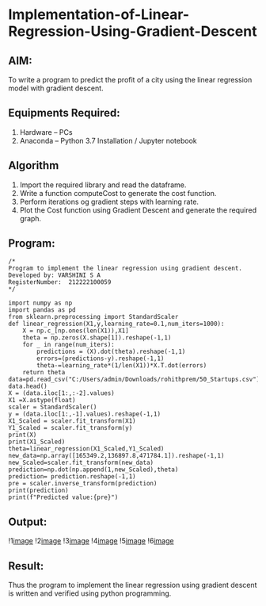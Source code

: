 # Implementation-of-Linear-Regression-Using-Gradient-Descent

## AIM:
To write a program to predict the profit of a city using the linear regression model with gradient descent.

## Equipments Required:
1. Hardware – PCs
2. Anaconda – Python 3.7 Installation / Jupyter notebook

## Algorithm

1. Import the required library and read the dataframe.
2. Write a function computeCost to generate the cost function.
3. Perform iterations og gradient steps with learning rate.
4. Plot the Cost function using Gradient Descent and generate the required graph.


## Program:
```
/*
Program to implement the linear regression using gradient descent.
Developed by: VARSHINI S A
RegisterNumber:  212222100059
*/
```
```
import numpy as np
import pandas as pd
from sklearn.preprocessing import StandardScaler
def linear_regression(X1,y,learning_rate=0.1,num_iters=1000):
    X = np.c_[np.ones(len(X1)),X1]
    theta = np.zeros(X.shape[1]).reshape(-1,1)
    for _ in range(num_iters):
        predictions = (X).dot(theta).reshape(-1,1)
        errors=(predictions-y).reshape(-1,1)
        theta-=learning_rate*(1/len(X1))*X.T.dot(errors)
    return theta
data=pd.read_csv("C:/Users/admin/Downloads/rohithprem/50_Startups.csv")
data.head()
X = (data.iloc[1:,:-2].values)
X1 =X.astype(float)
scaler = StandardScaler()
y = (data.iloc[1:,-1].values).reshape(-1,1)
X1_Scaled = scaler.fit_transform(X1)
Y1_Scaled = scaler.fit_transform(y)
print(X)
print(X1_Scaled)
theta=linear_regression(X1_Scaled,Y1_Scaled)
new_data=np.array([165349.2,136897.8,471784.1]).reshape(-1,1)
new_Scaled=scaler.fit_transform(new_data)
prediction=np.dot(np.append(1,new_Scaled),theta)
prediction= prediction.reshape(-1,1)
pre = scaler.inverse_transform(prediction)
print(prediction)
print(f"Predicted value:{pre}")
```

## Output:

!1[image](https://github.com/VARSHINI22009118/Implementation-of-Linear-Regression-Using-Gradient-Descent/assets/119401150/48a477c7-c5a9-4ff3-946a-1cb08a30ed3f)
!2[image](https://github.com/VARSHINI22009118/Implementation-of-Linear-Regression-Using-Gradient-Descent/assets/119401150/2183a3df-f122-46d4-bd31-45085e3b560a)
!3[image](https://github.com/VARSHINI22009118/Implementation-of-Linear-Regression-Using-Gradient-Descent/assets/119401150/f528b30f-2408-4b8f-ab53-568a64f54e7a)
!4[image](https://github.com/VARSHINI22009118/Implementation-of-Linear-Regression-Using-Gradient-Descent/assets/119401150/b8b34d95-274e-4703-8fc1-13e3afd98971)
!5[image](https://github.com/VARSHINI22009118/Implementation-of-Linear-Regression-Using-Gradient-Descent/assets/119401150/2f22e471-c3bc-4139-8feb-dd3a89aa26a6)
!6[image](https://github.com/VARSHINI22009118/Implementation-of-Linear-Regression-Using-Gradient-Descent/assets/119401150/f654cb18-ef63-470c-8177-a58d06ed87ad)



## Result:
Thus the program to implement the linear regression using gradient descent is written and verified using python programming.

